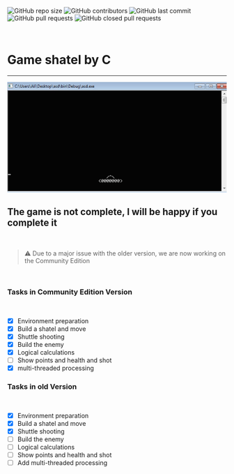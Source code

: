 <p>
<img alt="GitHub repo size" src="https://img.shields.io/github/repo-size/khod-naderi/shatel">
<img alt="GitHub contributors" src="https://img.shields.io/github/contributors/khod-naderi/shatel">
<img alt="GitHub last commit" src="https://img.shields.io/github/last-commit/khod-naderi/shatel">
<img alt="GitHub pull requests" src="https://img.shields.io/github/issues-pr/khod-naderi/shatel">
<img alt="GitHub closed pull requests" src="https://img.shields.io/github/issues-pr-closed/khod-naderi/shatel">
</p><br />

# Game shatel by C
<hr />
<img src="./media/simple.gif" /><br />

## The game is not complete, I will be happy if you complete it

<br />

> :warning: Due to a major issue with the older version, we are now working on the Community Edition 

<br />

### Tasks in Community Edition Version

<br />

- [x] Environment preparation
- [x] Build a shatel and move
- [x] Shuttle shooting
- [x] Build the enemy
- [x] Logical calculations
- [ ] Show points and health and shot
- [x] multi-threaded processing

### Tasks in old Version

<br />

- [x] Environment preparation
- [x] Build a shatel and move
- [x] Shuttle shooting
- [ ] Build the enemy
- [ ] Logical calculations
- [ ] Show points and health and shot
- [ ] Add multi-threaded processing
